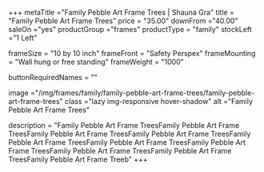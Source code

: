 +++
metaTitle ="Family Pebble Art Frame Trees | Shauna Gra"
title = "Family Pebble Art Frame Trees"
price = "35.00"
downFrom ="40.00"
saleOn ="yes"
productGroup ="frames"
productType = "family"
stockLeft ="1 Left"

frameSize = "10 by 10 inch"
frameFront = "Safety Perspex"
frameMounting = "Wall hung or free standing"
frameWeight = "1000"

buttonRequiredNames = ""

image ="/img/frames/family/family-pebble-art-frame-trees/family-pebble-art-frame-trees"
class ="lazy img-responsive hover-shadow"
alt ="Family Pebble Art Frame Trees"

description = "Family Pebble Art Frame TreesFamily Pebble Art Frame TreesFamily Pebble Art Frame TreesFamily Pebble Art Frame TreesFamily Pebble Art Frame TreesFamily Pebble Art Frame TreesFamily Pebble Art Frame TreesFamily Pebble Art Frame TreesFamily Pebble Art Frame TreesFamily Pebble Art Frame Treeb"
+++